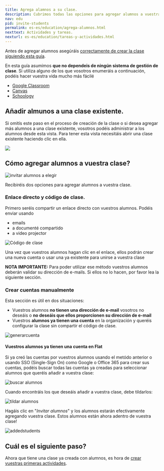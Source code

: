 ```yaml
---
title: Agrega alamnos a su clase.
description: Cubrimos todas las opciones para agregar alumnos a vuestra sala de clase, código, enlace directo y "sincronización con las tres".
nav: edu
pid: invite-students
permalink: es-es/education/agrega-alumnos.html
nexttext: Actividades y tareas.
nexturl: es-es/education/tareas-y-actividades.html
---
```


Antes de agregar alumnos asegúráis [correctamente de crear la clase siguiendo esta guía](/help/es-es/education/crear-una-nueva-clase.html).

En esta guía asumimos **que no dependeis de ningún sistema de gestión de clase**. Si utiliza alguno de los que vosotros enumeráis a continuación, podéis hacer vuestra vida mucho más fácilé
* [Google Classroom](/help/en/education/google-classroom/)
* [Canvas](/help/en/education/canvas-lms/)
* [Schoology](/help/en/education/schoology/)

## Añadir almunos a una clase existente.

Si omitís este paso en el proceso de creación de la clase o si desea agregar más alumnos a una clase existente, vosotros podéis administrar a los alumnos desde esta vista. Para tener esta vista necesitáis abrir una clase existente haciendo clic en ella.


![](/help/assets/img/edu/class-people-tab-empty.png)

## Cómo agregar alumnos a vuestra clase?

![invitar alumnos a elegir](/help/assets/img/edu/class-add-people-manual.png)

Recibiréis dos opciones para agregar alumnos a vuestra clase.

### Enlace directo y código de clase.

Primero seréis compartir un enlace directo con vuestros alumnos. Podéis enviar usando
* emails
* a documenté compartido
* a video projector

![Código de clase](/help/assets/img/edu/class-code.png)

Una vez que vuestros alumnos hagan clic en el enlace, ellos podrán crear una nueva cuenta o usar una ya existente para unirse a vuestra clase

**NOTA IMPORTANTE:** Para poder utilizar ese método vuestros alumnos deberán validar su dirección de e-mails. Si ellos no lo hacen, por favor lea la siguiente sección.
 

### Crear cuentas manualmente

Esta sección es útil en dos situaciones:

* Vuestros alumnos **no tienen una dirección de e-mail** vosotros no deseáis o **no deseáis que ellos proporcionen su dirección de e-mail**
* Vuestros **alumnos ya tienen una cuenta** en la organización y queréis configurar la clase sin compartir el código de clase.

![generarcuenta](/help/assets/img/edu/class-create-account.png)

#### **Vuestros alumnos ya tienen una cuenta en Flat**

Si ya creó las cuentas por vuestros alumnos usando el metódo anterior o usando SSO (Single-Sign On) como Google o Office 365 para crear sus cuentas, podéis buscar todas las cuentas ya creadas para seleccionar alumnos que queréis añadir a vuestra clase:

![buscar alumnos](/help/assets/img/edu/class-add-existing-search.png)

Cuando encontráis los que deseáis añadir a vuestra clase, debe tildarlos: 

![tildar alumnos](/help/assets/img/edu/class-add-people-select-list.png)

Hagáis clic en "*Invitar alumnos*" y los alumnos estarán efectivamente agregando vuestra clase. Estos alumnos están ahora adentro de vuestra clase!

![addedstudents](/help/assets/img/edu/class-added-people.png)

## Cuál es el siguiente paso?

Ahora que tiene una clase ya creada con alumnos, es hora de [crear vuestras primeras actividades](/help/en/education/assignments-activities.html).
